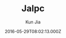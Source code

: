 ---
title: Jalpc
github: https://github.com/jarrekk/Jalpc
demo: https://jarrekk.github.io/Jalpc/
author: Kun Jia
ssg:
  - Jekyll
cms:
  - Markdown
date: 2016-05-29T08:02:13.000Z
description: '🍎Jalpc -- A flexible Jekyll theme, 3 steps to build your website. '
draft: true
publish_date: '2016-05-29T08:02:13Z'
update_date: '2021-10-11T14:05:02Z'
github_star: 962
github_fork: 1095
---